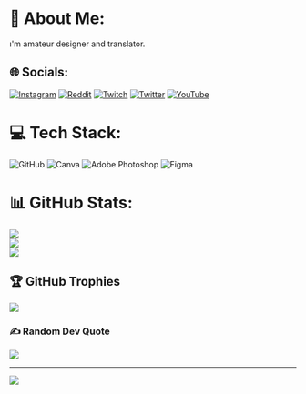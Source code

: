 # 💫 About Me:
ı'm amateur designer and translator.


## 🌐 Socials:
[![Instagram](https://img.shields.io/badge/Instagram-%23E4405F.svg?logo=Instagram&logoColor=white)](https://instagram.com/4ykutDmrl) [![Reddit](https://img.shields.io/badge/Reddit-%23FF4500.svg?logo=Reddit&logoColor=white)](https://reddit.com/user/4ykutDmrl) [![Twitch](https://img.shields.io/badge/Twitch-%239146FF.svg?logo=Twitch&logoColor=white)](https://twitch.tv/4ykutDmrl) [![Twitter](https://img.shields.io/badge/Twitter-%231DA1F2.svg?logo=Twitter&logoColor=white)](https://twitter.com/4ykutDmrl) [![YouTube](https://img.shields.io/badge/YouTube-%23FF0000.svg?logo=YouTube&logoColor=white)](https://youtube.com/@UCDWEwGBbRYhFCCZRWroD4jQ) 

# 💻 Tech Stack:
![GitHub](https://img.shields.io/badge/GitHub-%23121011.svg?style=for-the-badge&logo=github&logoColor=white) ![Canva](https://img.shields.io/badge/Canva-%2300C4CC.svg?style=for-the-badge&logo=Canva&logoColor=white) ![Adobe Photoshop](https://img.shields.io/badge/adobephotoshop-%2331A8FF.svg?style=for-the-badge&logo=adobephotoshop&logoColor=white) 	![Figma](https://img.shields.io/badge/figma-%23F24E1E.svg?style=for-the-badge&logo=figma&logoColor=white)
# 📊 GitHub Stats:
![](https://github-readme-stats.vercel.app/api?username=Aykut11&theme=dark&hide_border=false&include_all_commits=false&count_private=false)<br/>
![](https://github-readme-streak-stats.herokuapp.com/?user=Aykut11&theme=dark&hide_border=false)<br/>
![](https://github-readme-stats.vercel.app/api/top-langs/?username=Aykut11&theme=dark&hide_border=false&include_all_commits=false&count_private=false&layout=compact)

## 🏆 GitHub Trophies
![](https://github-profile-trophy.vercel.app/?username=Aykut11&theme=radical&no-frame=false&no-bg=true&margin-w=4)

### ✍️ Random Dev Quote
![](https://quotes-github-readme.vercel.app/api?type=horizontal&theme=radical)

---
[![](https://visitcount.itsvg.in/api?id=Aykut11&icon=0&color=0)](https://visitcount.itsvg.in)

<!-- Proudly created with GPRM ( https://gprm.itsvg.in ) -->
